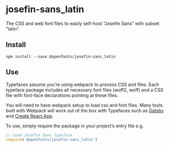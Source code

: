 
# josefin-sans_latin

The CSS and web font files to easily self-host “Josefin Sans” with subset "latin".

## Install

`npm install --save @openfonts/josefin-sans_latin`

## Use

Typefaces assume you’re using webpack to process CSS and files. Each typeface
package includes all necessary font files (woff2, woff) and a CSS file with
font-face declarations pointing at these files.

You will need to have webpack setup to load css and font files. Many tools built
with Webpack will work out of the box with Typefaces such as [Gatsby](https://github.com/gatsbyjs/gatsby)
and [Create React App](https://github.com/facebookincubator/create-react-app).

To use, simply require the package in your project’s entry file e.g.

```javascript
// Load Josefin Sans typeface
require('@openfonts/josefin-sans_latin')
```
